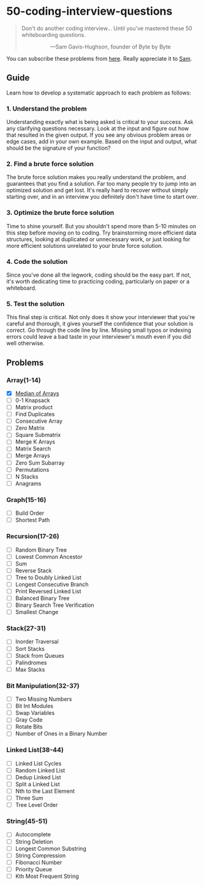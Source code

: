 # 50-coding-interview-questions
> Don't do another coding interview... Until you've mastered these 50 whiteboarding questions.
> <p align='center'>&mdash;Sam Gavis-Hughson, founder of Byte by Byte</p>

You can subscribe these problems from [here](https://www.byte-by-byte.com/50-questions/). Really appreciate it to [Sam](https://www.byte-by-byte.com/about/).

## Guide
Learn how to develop a systematic approach to each problem as follows:

### 1. Understand the problem
Understanding exactly what is being asked is critical to your success. Ask any clarifying questions necessary. Look at the input and figure out how that resulted in the given output. If you see any obvious problem areas or edge cases, add in your own example. Based on the input and output, what should be the signature of your function?

### 2. Find a brute force solution
The brute force solution makes you really understand the problem, and guarantees that you find a solution. Far too many people try to jump into an optimized solution and get lost. It's really hard to recover without simply starting over, and in an interview you definitely don't have time to start over.

### 3. Optimize the brute force solution
Time to shine yourself. But you shouldn't spend more than 5-10 minutes on this step before moving on to coding. Try brainstorming more efficient data structures, looking at duplicated or unnecessary work, or just looking for more efficient solutions unrelated to your brute force solution.

### 4. Code the solution
Since you've done all the legwork, coding should be the easy part. If not, it's worth dedicating time to practicing coding, particularly on paper or a whiteboard.

### 5. Test the solution
This final step is critical. Not only does it show your interviewer that you're careful and thorough, it gives yourself the confidence that your solution is correct. Go through the code line by line. Missing small typos or indexing errors could leave a bad taste in your interviewer's mouth even if you did well otherwise.

## Problems
### Array(1-14)
- [x] [Median of Arrays](array/01_MedianOfArrays.py)
- [ ] 0-1 Knapsack
- [ ] Matrix product
- [ ] Find Duplicates
- [ ] Consecutive Array
- [ ] Zero Matrix
- [ ] Square Submatrix
- [ ] Merge K Arrays
- [ ] Matrix Search
- [ ] Merge Arrays
- [ ] Zero Sum Subarray
- [ ] Permutations
- [ ] N Stacks
- [ ] Anagrams

### Graph(15-16)
- [ ] Build Order
- [ ] Shortest Path

### Recursion(17-26)
- [ ] Random Binary Tree
- [ ] Lowest Common Ancestor
- [ ] Sum
- [ ] Reverse Stack
- [ ] Tree to Doubly Linked List
- [ ] Longest Consecutive Branch
- [ ] Print Reversed Linked List
- [ ] Balanced Binary Tree
- [ ] Binary Search Tree Verification
- [ ] Smallest Change

### Stack(27-31)
- [ ] Inorder Traversal
- [ ] Sort Stacks
- [ ] Stack from Queues
- [ ] Palindromes
- [ ] Max Stacks

### Bit Manipulation(32-37)
- [ ] Two Missing Numbers
- [ ] Bit Int Modules
- [ ] Swap Variables
- [ ] Gray Code
- [ ] Rotate Bits
- [ ] Number of Ones in a Binary Number

### Linked List(38-44)
- [ ] Linked List Cycles
- [ ] Random Linked List
- [ ] Dedup Linked List
- [ ] Split a Linked List
- [ ] Nth to the Last Element
- [ ] Three Sum
- [ ] Tree Level Order

### String(45-51)
- [ ] Autocomplete
- [ ] String Deletion
- [ ] Longest Common Substring
- [ ] String Compression
- [ ] Fibonacci Number
- [ ] Priority Queue
- [ ] Kth Most Frequent String
